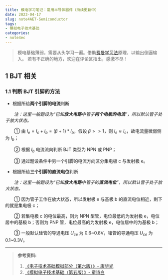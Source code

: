 ```yaml
---
title: 模电学习笔记：常用半导体器件（持续更新中）
date: 2023-04-17
slug: note4AET-Semiconductor
tags: 
- 模拟电子技术基础
categories:
- note4ec
---
```


> 模电基础薄弱，需要从头学习一遍。借助[费曼学习法](https://zhuanlan.zhihu.com/p/88209825)原理，以输出倒逼输入。
> 若有不正确的地方，欢迎在评论区指出，感激不尽！

## 1 BJT 相关

### **1.1 判断 BJT 引脚的方法**

* 根据所给**两个引脚的电流**判断

&emsp;&emsp;*注：这里一般题设为“已知**放大电路**中管子**两个电极的电流**”，所以默认管子处于放大状态。*

&emsp;&emsp;① 由 $I_e=I_c+I_b=(β+1)*I_b$，假设 $β>>1$，则 $I_e≈I_c$，故电流量微弱侧为 $I_b$；

&emsp;&emsp;② 根据 $I_b$ 电流流向判断 BJT 类型为 NPN 或 PNP；

&emsp;&emsp;③ 通过题设条件中另一个引脚的电流方向区分集电极 c 与发射极 e。

* 根据所给**三个引脚的直流电位**判断

&emsp;&emsp;*注：这里一般题设为“已知**放大电路**中管子的**直流电位**”，所以默认管子处于放大状态。*

&emsp;&emsp;① 因为管子工作在放大状态，所以发射极 e 与基极 b 的直流电位相近，剩下的就是集电极 c；

&emsp;&emsp;② 若集电极 c 的电位最高，则为 NPN 型管，电位最低的为发射极 e，电位居中的基极 b；否则为 PNP 管，电位最高的为发射极 e，电位居中的为基极 b；

&emsp;&emsp;③ 一般默认硅管的导通电压 $U_{ce}$ 为 0.6\~0.8V，锗管的导通电压 $U_{ce}$ 为 0.1\~0.3V。

---

> **参考资料:**  
> 1. [《电子技术基础模拟部分（第六版）》- 康华光](https://book.douban.com/subject/31158898/)  
> 2. [《模拟电子技术基础（第五版）》- 童诗白](https://book.douban.com/subject/26973602/)

